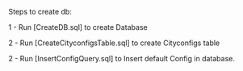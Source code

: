 ﻿
Steps to create db:

1 - Run [CreateDB.sql] to create Database

2 - Run [CreateCityconfigsTable.sql] to create Cityconfigs table

2 - Run [InsertConfigQuery.sql] to Insert default Config in database.
